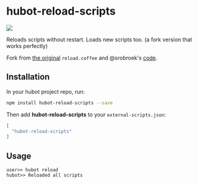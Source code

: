 # hubot-reload-scripts

[![](https://img.shields.io/npm/v/npm.svg?style=flat-square)](https://www.npmjs.com/package/hubot-reload-scripts)

Reloads scripts without restart. Loads new scripts too. (a fork version that works perfectly)

Fork from [the original](https://github.com/github/hubot-scripts/blob/master/src/scripts/reload.coffee) `reload.coffee` and @srobroek's [code](https://github.com/srobroek/hubot/blob/e543dff46fba9e435a352e6debe5cf210e40f860/src/robot.coffee).

## Installation

In your hubot project repo, run:

``` bash
npm install hubot-reload-scripts --save
```

Then add **hubot-reload-scripts** to your `external-scripts.json`:

``` json
[
  "hubot-reload-scripts"
]
```

## Usage

```
user>> hubot reload
hubot>> Reloaded all scripts
```
